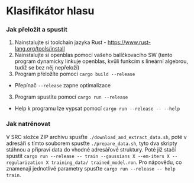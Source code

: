 # Klasifikátor hlasu

### Jak přeložit a spustit

1. Nainstalujte si toolchain jazyka Rust - https://www.rust-lang.org/tools/install
2. Nainstalujte si openblas pomocí vašeho balíčkovacího SW (tento program dynamicky linkuje openblas, kvůli funkcím s lineární algebrou, tudíž se bez něj nepřeloží)
2. Program přeložíte pomocí `cargo build --release`
  - Přepínač `--release` zapne optimalizace
3. Program spustíte pomocí `cargo run --release`
  - Help k programu lze vypsat pomocí `cargo run --release -- --help`

### Jak natrénovat
V SRC složce ZIP archivu spusťte `./download_and_extract_data.sh`, poté v adresáři s tímto souborem spusťte `./prepare_data.sh`, tyto dva skripty stáhnou a připraví data do vhodné adresářové struktury.
Poté již stačí spustit `cargo run --release -- train --gaussians X --em-iters X --regularization X training_data/ trained_model.ron`.
Pro nápovědu, co znamenají jednotlivé parametry spusťte `cargo run --release -- help train`.

